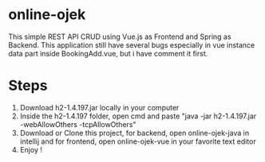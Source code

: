 # online-ojek
This simple REST API CRUD using Vue.js as Frontend and Spring as Backend. This application still have several bugs especially in vue instance data part inside BookingAdd.vue, but i have comment it first. 

# Steps
1. Download h2-1.4.197.jar locally in your computer 
2. Inside the h2-1.4.197 folder, open cmd and paste "java -jar h2-1.4.197.jar -webAllowOthers -tcpAllowOthers"
3. Download or Clone this project, for backend, open online-ojek-java in intellij and for frontend, open online-ojek-vue in your favorite text editor 
4. Enjoy !
